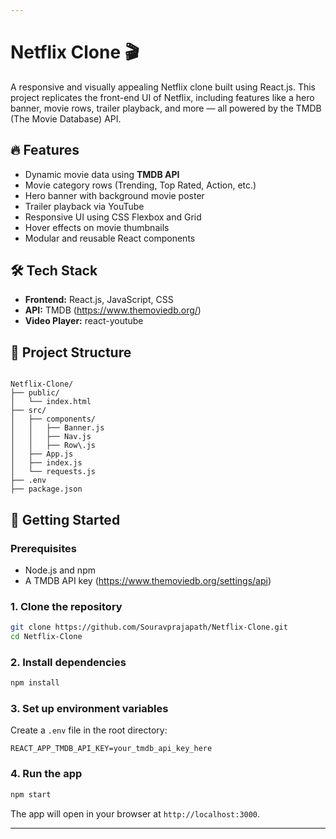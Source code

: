 ```yaml
---

```
# Netflix Clone 🎬

A responsive and visually appealing Netflix clone built using React.js. This project replicates the front-end UI of Netflix, including features like a hero banner, movie rows, trailer playback, and more — all powered by the TMDB (The Movie Database) API.

## 🔥 Features

- Dynamic movie data using **TMDB API**
- Movie category rows (Trending, Top Rated, Action, etc.)
- Hero banner with background movie poster
- Trailer playback via YouTube
- Responsive UI using CSS Flexbox and Grid
- Hover effects on movie thumbnails
- Modular and reusable React components

## 🛠️ Tech Stack

- **Frontend:** React.js, JavaScript, CSS
- **API:** TMDB (https://www.themoviedb.org/)
- **Video Player:** react-youtube

## 📁 Project Structure

```

Netflix-Clone/
├── public/
│   └── index.html
├── src/
│   ├── components/
│   │   ├── Banner.js
│   │   ├── Nav.js
│   │   ├── Row\.js
│   ├── App.js
│   ├── index.js
│   └── requests.js
├── .env
├── package.json

````

## 🚀 Getting Started

### Prerequisites

- Node.js and npm
- A TMDB API key (https://www.themoviedb.org/settings/api)

### 1. Clone the repository

```bash
git clone https://github.com/Souravprajapath/Netflix-Clone.git
cd Netflix-Clone
````

### 2. Install dependencies

```bash
npm install
```

### 3. Set up environment variables

Create a `.env` file in the root directory:

```env
REACT_APP_TMDB_API_KEY=your_tmdb_api_key_here
```

### 4. Run the app

```bash
npm start
```

The app will open in your browser at `http://localhost:3000`.


---
```


```

```
